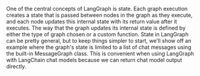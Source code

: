 One of the central concepts of LangGraph is state. Each graph execution creates a state that is passed between nodes in the graph as they execute, 
and each node updates this internal state with its return value after it executes. The way that the graph updates its internal state is 
defined by either the type of graph chosen or a custom function.
State in LangGraph can be pretty general, but to keep things simpler to start, we'll show off an example where the graph's state is limited to a list of chat messages 
using the built-in MessageGraph class. This is convenient when using LangGraph with LangChain chat models because we can return chat model output directly.

